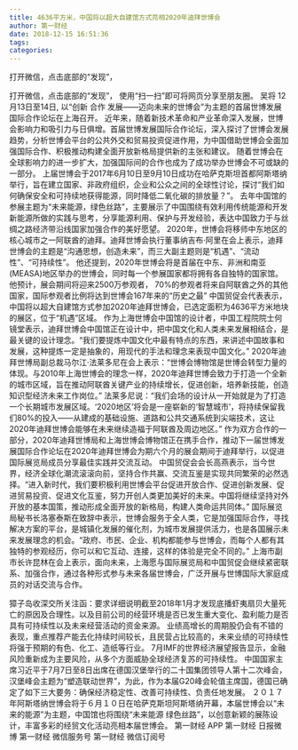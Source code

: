 ```yaml
---
title: 4636平方米，中国将以超大自建馆方式亮相2020年迪拜世博会
author: 第一财经
date: 2018-12-15 16:51:36
tags: 
categories: 
---
```

打开微信，点击底部的“发现”，
<!-- more -->
打开微信，点击底部的“发现”，
使用“扫一扫”即可将网页分享至朋友圈。
吴将
12月13日至14日, 以“创新 合作 发展——迈向未来的世博会”为主题的首届世博发展国际合作论坛在上海召开。
近年来，随着新技术革命和产业革命深入发展，世博会影响力和吸引力与日俱增。首届世博发展国际合作论坛，深入探讨了世博会发展趋势，分析世博会平台的公共外交和贸易投资促进作用，为中国借助世博会全面加强国际合作、积极推动构建全面开放新格局提供新的主张和建议。
随着世博会在全球影响力的进一步扩大，加强国际间的合作也成为了成功举办世博会不可或缺的一部分。
上届世博会于2017年6月10日至9月10日成功在哈萨克斯坦首都阿斯塔纳举行，旨在建立国家、非政府组织，企业和公众之间的全球性讨论，探讨“我们如何确保安全和可持续地获得能源，同时降低二氧化碳的排放量？”。
去年中国馆的参展主题为“未来能源，绿色丝路”，主要展示了中国围绕有效利用传统能源和开发新能源所做的实践与思考，分享能源利用、保护与开发经验，表达中国致力于与丝绸之路经济带沿线国家加强合作的美好愿望。
2020年，世博会将移师中东地区的核心城市之一阿联酋的迪拜。迪拜世博会执行董事纳吉布·阿里在会上表示，迪拜世博会的主题是“沟通思想，创造未来”，而三大副主题则是“机遇”、“流动性”、“可持续性”。
他还提到，2020年世博会将是首届在中东、非洲和南亚(MEASA)地区举办的世博会，同时每一个参展国家都将拥有各自独特的国家馆。他预计，展会期间将迎来2500万参观者， 70%的参观者将来自阿联酋之外的其他国家，国际参观者比例将达到世博会167年来的“历史之最”
中国贸促会代表表示，中国将以超大自建馆方式参加2020年迪拜世博会，已选定面积为4636平方米地块的展区，位于“机遇”区域。
作为上海世博会中国馆的设计者，中国工程院院士何镜堂表示，迪拜世博会中国馆正在设计中，把中国文化和人类未来发展相结合，是最关键的设计理念。“我们要提炼中国文化中最有特点的东西，来讲述中国故事和发展，这种提炼一定是抽象的，用现代的手法和理念来表现中国文化。”
2020年迪拜世博局副总裁马尔江·法莱多尼在会上表示：“世博会博物馆是世博会转型力量的体现。与2010年上海世博会的理念一样，2020年迪拜世博会致力于打造一个全新的城市区域，旨在推动阿联酋关键产业的持续增长，促进创新，培养新技能，创造知识型经济未来工作岗位。”
法莱多尼说：“我们会场的设计从一开始就是为了打造一个长期城市发展区域。‘2020地区’将会是一座崭新的‘智慧城市’，将持续保留我们80%的投入——从建成的基础设施、道路和公共交通系统到尖端技术，这让2020年迪拜世博会能够在未来继续造福于阿联酋及周边地区。”
作为双方合作的一部分，2020年迪拜世博局和上海世博会博物馆正在携手合作，推动下一届世博发展国际合作论坛在2020年迪拜世博会为期六个月的展会期间于迪拜举行，以促进国际展览局成员分享最佳实践并交流互动。
中国贸促会会长高燕表示，当今世界，经济全球化潮流滚滚向前，坚持合作共赢、交流互鉴是实现共同繁荣的必然选择。“进入新时代，我们要积极利用世博会平台促进开放合作、促进创新发展、促进贸易投资、促进文化互鉴，努力开创人类更加美好的未来。中国将继续坚持对外开放的基本国策，推动形成全面开放的新格局，构建人类命运共同体。”
国际展览局秘书长洛塞泰斯在致辞中表示，世博会服务于全人类，它是加强国际合作，寻找解决方案的平台，是城镇化发展的催化剂，为城市发展提供活力，也是各国展示未来发展理念的机会。“政府、市民、企业、机构都能参与世博会，而每个人都有其独特的参观经历，你可以和它互动、连接，这样的体验是完全不同的。”
上海市副市长许昆林在会上表示，面向未来，上海愿与国际展览局和中国贸促会继续紧密联系、加强合作，通过各种形式参与未来各届世博会，广泛开展与世博国际大家庭成员的对话交流与合作。
 
 
獐子岛收深交所关注函：要求详细说明截至2018年1月才发现底播虾夷扇贝大量死亡的原因及合理性。以及目前公司的经营环境是否已发生重大变化、盈利能力是否具有可持续性以及未来经营活动的资金来源。
业绩高增长的周期股仍会有不错的表现，重点推荐产能去化持续时间较长，且民营占比较高的，未来业绩的可持续性将强于预期的有色、化工、造纸等行业。
7月IMF的世界经济展望报告显示，金融风险重新成为主要风险，从多个方面威胁全球经济复苏的可持续性。
中国国家主席习近平于7月7日至8日出席在德国汉堡举行的二十国集团领导人第十二次峰会，汉堡峰会主题为“塑造联动世界”，为此，作为本届G20峰会轮值主席国，德国已确定了如下三大要务：确保经济稳定性、改善可持续性、负责任地发展。
２０１７年阿斯塔纳世博会将于６月１０日在哈萨克斯坦阿斯塔纳开幕，本届世博会以“未来的能源”为主题，中国馆也将围绕“未来能源 绿色丝路”，以创意新颖的展陈设计，丰富多彩的经贸文化活动亮相本届世博会。
第一财经
APP
第一财经
日报微博
第一财经
微信服务号
第一财经
微信订阅号
